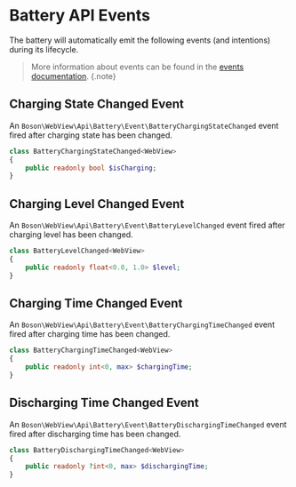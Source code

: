 
# Battery API Events

The battery will automatically emit the following events (and intentions)
during its lifecycle.

> More information about events can be found in the <a href="events.md">events 
> documentation</a>.
{.note}

## Charging State Changed Event

An `Boson\WebView\Api\Battery\Event\BatteryChargingStateChanged` event fired 
after charging state has been changed.

```php
class BatteryChargingStateChanged<WebView>
{
    public readonly bool $isCharging;
}
```

## Charging Level Changed Event

An `Boson\WebView\Api\Battery\Event\BatteryLevelChanged` event fired
after charging level has been changed.

```php
class BatteryLevelChanged<WebView>
{
    public readonly float<0.0, 1.0> $level;
}
```

## Charging Time Changed Event

An `Boson\WebView\Api\Battery\Event\BatteryChargingTimeChanged` event fired
after charging time has been changed.

```php
class BatteryChargingTimeChanged<WebView>
{
    public readonly int<0, max> $chargingTime;
}
```

## Discharging Time Changed Event

An `Boson\WebView\Api\Battery\Event\BatteryDischargingTimeChanged` event fired
after discharging time has been changed.

```php
class BatteryDischargingTimeChanged<WebView>
{
    public readonly ?int<0, max> $dischargingTime;
}
```